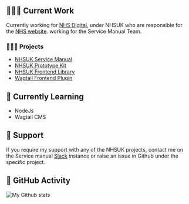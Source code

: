 ## 👨🏼‍💻 Current Work

Currently working for [NHS Digital](https://digital.nhs.uk/), under NHSUK who are responsible for the [NHS website](https://www.nhs.uk/). working for the Service Manual Team.

### 🧑🏼‍🔧 Projects
+ [NHSUK Service Manual](https://github.com/nhsuk/nhsuk-service-manual)
+ [NHSUK Prototype Kit](https://github.com/nhsuk/nhsuk-prototype-kit)
+ [NHSUK Frontend Library](https://github.com/nhsuk/nhsuk-frontend)
+ [Wagtail Frontend Plugin](https://github.com/nhsuk/wagtail-nhsuk-frontend)

## 🧠 Currently Learning

+ NodeJs
+ Wagtail CMS

## 💬 Support

If you require my support with any of the NHSUK projects, contact me on the Service manual [Slack](nhs-service-manual.slack.com) instance or raise an issue in Github under the specific project.

## 🚀 GitHub Activity

![My Github stats](https://github-readme-stats.vercel.app/api?username=DomBaker&show_icons=true&theme=radical)

<!--
**DomBaker/DomBaker** is a ✨ _special_ ✨ repository because its `README.md` (this file) appears on your GitHub profile.

Here are some ideas to get you started:

- 🔭 I’m currently working on ...
- 🌱 I’m currently learning ...
- 👯 I’m looking to collaborate on ...
- 🤔 I’m looking for help with ...
- 💬 Ask me about ...
- 📫 How to reach me: ...
- 😄 Pronouns: ...
- ⚡ Fun fact: ...
-->
